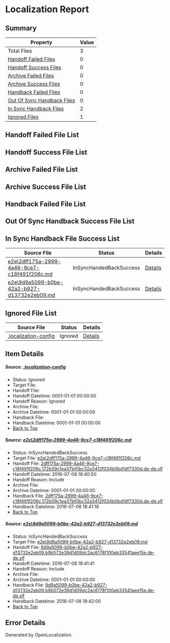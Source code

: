 # <a name='report-top'></a> Localization Report

## Summary
 Property | Value 
 -------- | ----- 
 Total Files | 3
[ Handoff Failed Files ](#handoff-failed-list)| 0
[ Handoff Success Files ](#handoff-success-list)| 0
[ Archive Failed Files ](#archive-failed-list)| 0
[ Archive Success Files ](#archive-success-list)| 0
[ Handback Failed Files ](#handback-failed-list)| 0
[ Out Of Sync Handback Files ](#outofsync-handback-success-list)| 0
[ In Sync Handback Files ](#insync-handback-success-list)| 2
[ Ignored Files ](#ignored-list)| 1

## <a name='handoff-failed-list'></a> Handoff Failed File List

## <a name='handoff-success-list'></a> Handoff Success File List

## <a name='archive-failed-list'></a> Archive Failed File List

## <a name='archive-success-list'></a> Archive Success File List

## <a name='handback-failed-list'></a> Handback Failed File List

## <a name='outofsync-handback-success-list'></a> Out Of Sync Handback Success File List

## <a name='insync-handback-success-list'></a> In Sync Handback File Success List
 Source File | Status | Details 
 ----------- | ------ | ------- 
 [e2e\2dff175a-2999-4a46-9ce7-c18f491f206c.md](https://github.com/OpenLocalizationTestOrg/oltest/blob/95ef921c331004889955037224d87650f478c0fb/e2e/2dff175a-2999-4a46-9ce7-c18f491f206c.md) | InSyncHandedBackSuccess | [Details](#1a2620941eab439535ae24118985c2649ba583b11)
 [e2e\9d9a5099-b0be-42a2-b927-d13732e2eb09.md](https://github.com/OpenLocalizationTestOrg/oltest/blob/80d5ef8170835444163f4afd65036d63926bf9c2/e2e/9d9a5099-b0be-42a2-b927-d13732e2eb09.md) | InSyncHandedBackSuccess | [Details](#6fc09931396cc79359ab7c2399b657727ce1e2e82)

## <a name='ignored-list'></a> Ignored File List
 Source File | Status | Details 
 ----------- | ------ | ------- 
 [.localization-config](https://github.com/OpenLocalizationTestOrg/oltest/blob/80d5ef8170835444163f4afd65036d63926bf9c2/.localization-config) | Ignored | [Details](#3d4f252ac210baf56311d7e97dcc2db10974dbd20)

## Item Details
##### <a name='3d4f252ac210baf56311d7e97dcc2db10974dbd20'></a> Source: [.localization-config](https://github.com/OpenLocalizationTestOrg/oltest/blob/80d5ef8170835444163f4afd65036d63926bf9c2/.localization-config)
* Status: Ignored
* Target File: 
* Handoff File: 
* Handoff Datetime: 0001-01-01 00:00:00
* Handoff Reason: Ignored
* Archive File: 
* Archive Datetime: 0001-01-01 00:00:00
* Handback File: 
* Handback Datetime: 0001-01-01 00:00:00
* [Back to Top](#report-top)

##### <a name='1a2620941eab439535ae24118985c2649ba583b11'></a> Source: [e2e\2dff175a-2999-4a46-9ce7-c18f491f206c.md](https://github.com/OpenLocalizationTestOrg/oltest/blob/95ef921c331004889955037224d87650f478c0fb/e2e/2dff175a-2999-4a46-9ce7-c18f491f206c.md)
* Status: InSyncHandedBackSuccess
* Target File: [e2e\2dff175a-2999-4a46-9ce7-c18f491f206c.md](https://github.com/OpenLocalizationTestOrg/oltest-dede-fly/blob/187f1596b4089aeefe80061796750e60028fba3c/e2e/2dff175a-2999-4a46-9ce7-c18f491f206c.md)
* Handoff File: [2dff175a-2999-4a46-9ce7-c18f491f206c.172b09c1ea37bf0bc32a3412f034b0bd1df7330d.de-de.xlf](https://github.com/OpenLocalizationTestOrg/olhandoff-e2e/blob/b39efb5df2175428ec3a926e7dc5ee11bae40dcc/ol-handoff/OpenLocalizationTestOrg/oltest-dede-fly/ci/ht/2dff175a-2999-4a46-9ce7-c18f491f206c.172b09c1ea37bf0bc32a3412f034b0bd1df7330d.de-de.xlf)
* Handoff Datetime: 2016-07-08 18:40:50
* Handoff Reason: Include
* Archive File: 
* Archive Datetime: 0001-01-01 00:00:00
* Handback File: [2dff175a-2999-4a46-9ce7-c18f491f206c.172b09c1ea37bf0bc32a3412f034b0bd1df7330d.de-de.xlf](https://github.com/OpenLocalizationTestOrg/olhandback-e2e/blob/e70036aad1fab0bbe9166405a0d9fca985a5ed5e/ol-handback/OpenLocalizationTestOrg/oltest-dede-fly/ci/ht/2dff175a-2999-4a46-9ce7-c18f491f206c.172b09c1ea37bf0bc32a3412f034b0bd1df7330d.de-de.xlf)
* Handback Datetime: 2016-07-08 18:41:18
* [Back to Top](#report-top)

##### <a name='6fc09931396cc79359ab7c2399b657727ce1e2e82'></a> Source: [e2e\9d9a5099-b0be-42a2-b927-d13732e2eb09.md](https://github.com/OpenLocalizationTestOrg/oltest/blob/80d5ef8170835444163f4afd65036d63926bf9c2/e2e/9d9a5099-b0be-42a2-b927-d13732e2eb09.md)
* Status: InSyncHandedBackSuccess
* Target File: [e2e\9d9a5099-b0be-42a2-b927-d13732e2eb09.md](https://github.com/OpenLocalizationTestOrg/oltest-dede-fly/blob/28e096793aa7ca907b503e4a384f722b7154bcb3/e2e/9d9a5099-b0be-42a2-b927-d13732e2eb09.md)
* Handoff File: [9d9a5099-b0be-42a2-b927-d13732e2eb09.b9b572e39d1d09dc2ac6178f100eb33541aee15e.de-de.xlf](https://github.com/OpenLocalizationTestOrg/olhandoff-e2e/blob/8f0c53a56380b7bb34c14d67164b0d1e87f094cb/ol-handoff/OpenLocalizationTestOrg/oltest-dede-fly/ci/ht/9d9a5099-b0be-42a2-b927-d13732e2eb09.b9b572e39d1d09dc2ac6178f100eb33541aee15e.de-de.xlf)
* Handoff Datetime: 2016-07-08 18:41:41
* Handoff Reason: Include
* Archive File: 
* Archive Datetime: 0001-01-01 00:00:00
* Handback File: [9d9a5099-b0be-42a2-b927-d13732e2eb09.b9b572e39d1d09dc2ac6178f100eb33541aee15e.de-de.xlf](https://github.com/OpenLocalizationTestOrg/olhandback-e2e/blob/497b3dd9582bf9074b249e0dcc69f08eaa4ad37d/ol-handback/OpenLocalizationTestOrg/oltest-dede-fly/ci/ht/9d9a5099-b0be-42a2-b927-d13732e2eb09.b9b572e39d1d09dc2ac6178f100eb33541aee15e.de-de.xlf)
* Handback Datetime: 2016-07-08 18:42:00
* [Back to Top](#report-top)


## Error Details

Generated by OpenLocalization.
